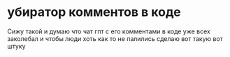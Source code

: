 # убиратор комментов в коде
Сижу такой и думаю что чат гпт с его комментами в коде уже всех заколебал и чтобы люди хоть как то не палились сделаю вот такую вот штуку
